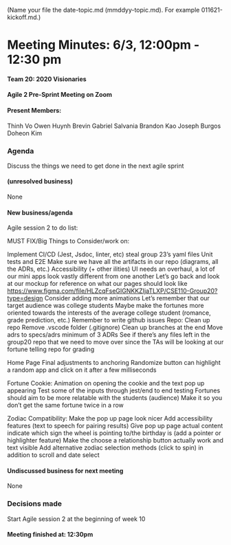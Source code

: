 (Name your file the date-topic.md (mmddyy-topic.md). For example 011621-kickoff.md.)

# Meeting Minutes: 6/3, 12:00pm - 12:30 pm

#### Team 20: 2020 Visionaries

#### Agile 2 Pre-Sprint Meeting on Zoom

#### Present Members:

Thinh Vo
Owen Huynh
Brevin Gabriel Salvania
Brandon Kao
Joseph Burgos
Doheon Kim

### Agenda

Discuss the things we need to get done in the next agile sprint

#### (unresolved business)

None

#### New business/agenda

Agile session 2 to do list:

MUST FIX/Big Things to Consider/work on:

Implement CI/CD (Jest, Jsdoc, linter, etc) steal group 23’s yaml files
Unit tests and E2E
Make sure we have all the artifacts in our repo (diagrams, all the ADRs, etc.)
Accessibility (+ other ilities)
UI needs an overhaul, a lot of our mini apps look vastly different from one another
Let’s go back and look at our mockup for reference on what our pages should look like
https://www.figma.com/file/HLZcqFseGIGNKKZIjaTLXP/CSE110-Group20?type=design
Consider adding more animations
Let’s remember that our target audience was college students
Maybe make the fortunes more oriented towards the interests of the average college student (romance, grade prediction, etc.)
Remember to write github issues
Repo:
Clean up repo
Remove .vscode folder (.gitignore)
Clean up branches at the end
Move adrs to specs/adrs
minimum of 3 ADRs
See if there’s any files left in the group20 repo that we need to move over since the TAs will be looking at our fortune telling repo for grading

Home Page
Final adjustments to anchoring
Randomize button can highlight a random app and click on it after a few milliseconds

Fortune Cookie:
Animation on opening the cookie and the text pop up appearing
Test some of the inputs through jest/end to end testing
Fortunes should aim to be more relatable with the students (audience)
Make it so you don’t get the same fortune twice in a row

Zodiac Compatibility:
Make the pop up page look nicer
Add accessibility features (text to speech for pairing results)
Give pop up page actual content
indicate which sign the wheel is pointing to/the birthday is (add a pointer or highlighter feature)
Make the choose a relationship button actually work and text visible
Add alternative zodiac selection methods (click to spin) in addition to scroll and date select

#### Undiscussed business for next meeting

None

### Decisions made

Start Agile session 2 at the beginning of week 10

#### Meeting finished at: 12:30pm
